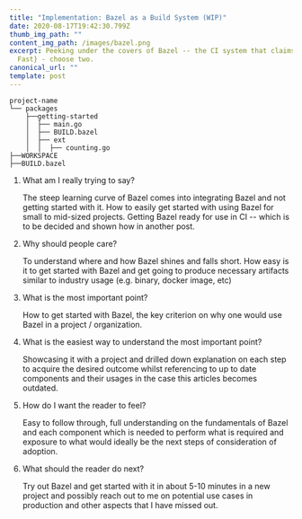 ```yaml
---
title: "Implementation: Bazel as a Build System (WIP)"
date: 2020-08-17T19:42:30.799Z
thumb_img_path: ""
content_img_path: /images/bazel.png
excerpt: Peeking under the covers of Bazel -- the CI system that claims {Cheap,
  Fast} - choose two.
canonical_url: ""
template: post
---
```

```
project-name
└── packages
    ├──getting-started
    │  ├── main.go
    │  ├── BUILD.bazel
    │  ├── ext
    │  │  ├── counting.go
├──WORKSPACE
├──BUILD.bazel
```



1. What am I really trying to say?

   The steep learning curve of Bazel comes into integrating Bazel and not getting started with it. How to easily get started with using Bazel for small to mid-sized projects. Getting Bazel ready for use in CI -- which is to be decided and shown how in another post.
2. Why should people care?

   To understand where and how Bazel shines and falls short. How easy is it to get started with Bazel and get going to produce necessary artifacts similar to industry usage (e.g. binary, docker image, etc)
3. What is the most important point?

   How to get started with Bazel, the key criterion on why one would use Bazel in a project / organization.
4. What is the easiest way to understand the most important point?

   Showcasing it with a project and drilled down explanation on each step to acquire the desired outcome whilst referencing to up to date components and their usages in the case this articles becomes outdated.
5. How do I want the reader to feel?

   Easy to follow through, full understanding on the fundamentals of Bazel and each component which is needed to perform what is required and exposure to what would ideally be the next steps of consideration of adoption.
6. What should the reader do next?

   Try out Bazel and get started with it in about 5-10 minutes in a new project and possibly reach out to me on potential use cases in production and other aspects that I have missed out.